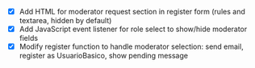 - [x] Add HTML for moderator request section in register form (rules and textarea, hidden by default)
- [x] Add JavaScript event listener for role select to show/hide moderator fields
- [x] Modify register function to handle moderator selection: send email, register as UsuarioBasico, show pending message
